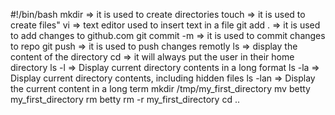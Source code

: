 #!/bin/bash
mkdir => it is used to create directories
touch =>  it is used to create files"
vi => text editor used to insert text in a file
git add . => it is used to add changes to github.com
git commit -m => it is used to commit changes to repo
git push => it is used to push changes remotly
ls => display the content of the directory
cd => it will always put the user in their home directory
ls -l => Display current directory contents in a long format
ls -la => Display current directory contents, including hidden files
ls -lan => Display the current content in a long term
mkdir /tmp/my_first_directory
mv betty my_first_directory
rm betty
rm -r my_first_directory
cd ..
